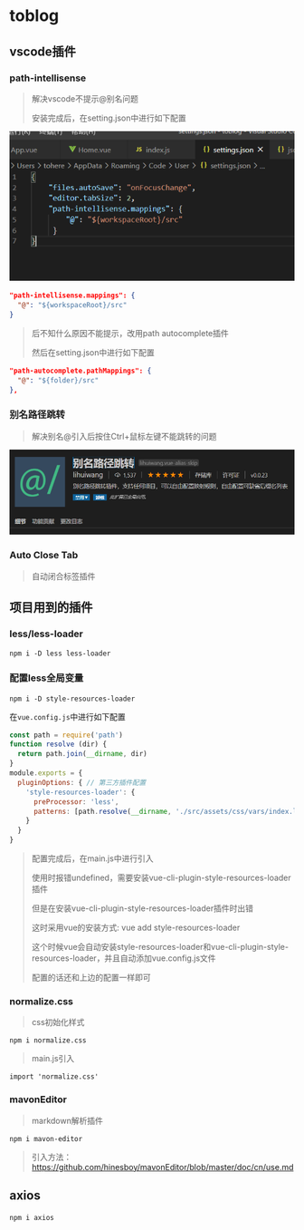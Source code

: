 # toblog



## vscode插件

### path-intellisense

> 解决vscode不提示@别名问题
>
> 安装完成后，在setting.json中进行如下配置

![image-20200716205908946](note.assets/image-20200716205908946.png)

```json
"path-intellisense.mappings": {
  "@": "${workspaceRoot}/src"
}
```

> 后不知什么原因不能提示，改用path autocomplete插件
>
> 然后在setting.json中进行如下配置

```json
"path-autocomplete.pathMappings": {
  "@": "${folder}/src"
},
```





### 别名路径跳转

> 解决别名@引入后按住Ctrl+鼠标左键不能跳转的问题

![image-20200716210132903](note.assets/image-20200716210132903.png)



### Auto Close Tab

> 自动闭合标签插件



## 项目用到的插件

### less/less-loader

```shell
npm i -D less less-loader
```

### 配置less全局变量

```shell
npm i -D style-resources-loader
```

在`vue.config.js`中进行如下配置

```javascript
const path = require('path')
function resolve (dir) {
  return path.join(__dirname, dir)
}
module.exports = {
  pluginOptions: { // 第三方插件配置
    'style-resources-loader': {
      preProcessor: 'less',
      patterns: [path.resolve(__dirname, './src/assets/css/vars/index.less')] // less所在文件路径
    }
  }
}
```

> 配置完成后，在main.js中进行引入
>
> 使用时报错undefined，需要安装vue-cli-plugin-style-resources-loader插件
>
> 但是在安装vue-cli-plugin-style-resources-loader插件时出错
>
> 这时采用vue的安装方式: vue add style-resources-loader
>
> 这个时候vue会自动安装style-resources-loader和vue-cli-plugin-style-resources-loader，并且自动添加vue.config.js文件
>
> 配置的话还和上边的配置一样即可



### normalize.css

> css初始化样式

```shell
npm i normalize.css
```

> main.js引入

```shell
import 'normalize.css'
```



### mavonEditor

> markdown解析插件

```shell
npm i mavon-editor
```

> 引入方法：https://github.com/hinesboy/mavonEditor/blob/master/doc/cn/use.md



## axios

```shell
npm i axios
```

